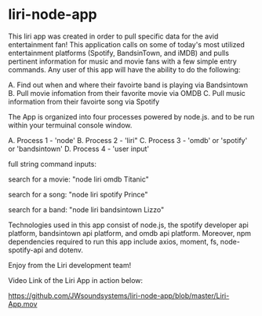 # liri-node-app

This liri app was created in order to pull specific data for the avid entertainment fan!  This application calls on some of today's most utilized entertainment platforms (Spotify, BandsinTown, and iMDB) and pulls pertinent information for music and movie fans with a few simple entry commands.  Any user of this app will have the ability to do the following:

A. Find out when and where their favoirte band is playing via Bandsintown
B. Pull movie infomation from their favorite movie via OMDB
C. Pull music information from their favoirte song via Spotify

The App is organized into four processes powered by node.js. and to be run within your termuinal console window.  

A. Process 1 - 'node'
B. Process 2 - 'liri"
C. Process 3 - 'omdb' or 'spotify' or 'bandsintown'
D. Process 4 - 'user input'

full string command inputs:

search for a movie:
"node liri omdb Titanic"

search for a song:
"node liri spotify Prince"

search for a band:
"node liri bandsintown Lizzo"


Technologies used in this app consist of node.js, the spotify developer api platform, bandsintown api platform, and omdb api platform. Moreover, npm dependencies required to run this app include axios, moment, fs, node-spotify-api and dotenv.

Enjoy from the Liri development team!

Video Link of the Liri App in action below:

https://github.com/JWsoundsystems/liri-node-app/blob/master/Liri-App.mov

